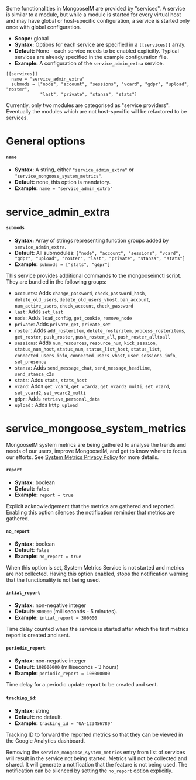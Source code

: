 Some functionalities in MongooseIM are provided by "services".
A service is similar to a module, but while a module is started for every virtual 
host and may have global or host-specific configuration, a service is started 
only once with global configuration.

* **Scope:** global
* **Syntax:** Options for each service are specified in a `[[services]]` array.
* **Default:** None - each service needs to be enabled explicitly.
Typical services are already specified in the example configuration file.
* **Example:** A configuration of the `service_admin_extra` service.

```
[[services]]
  name = "service_admin_extra"
  submods = ["node", "account", "sessions", "vcard", "gdpr", "upload", "roster",
             "last", "private", "stanza", "stats"]
```

Currently, only two modules are categorised as "service providers".
Eventually the modules which are not host-specific will be refactored to be services.

# General options 

#### `name`
* **Syntax:** A string, either `"service_admin_extra"` or `"service_mongoose_system_metrics"`.
* **Default:** none, this option is mandatory.
* **Example:** `name = "service_admin_extra"`

# service_admin_extra

#### `submods`
* **Syntax:** Array of strings representing function groups added by `service_admin_extra`.
* **Default:** All submodules: `["node", "account", "sessions", "vcard", "gdpr",
 "upload", "roster", "last", "private", "stanza", "stats"]`
* **Example:** `submods = ["stats", "gdpr"]`

This service provides additional commands to the mongooseimctl script.
They are bundled in the following groups:
* `accounts`: Adds `change_password`, `check_password_hash`, `delete_old_users`,
 `delete_old_users_vhost`, `ban_account`, `num_active_users`, `check_account`,
  `check_password`
* `last`: Adds `set_last`
* `node`: Adds `load_config`, `get_cookie`, `remove_node`
* `private`: Adds `private_get`, `private_set`
* `roster`: Adds `add_rosteritem`, `delete_rosteritem`, `process_rosteritems`,
 `get_roster`, `push_roster`, `push_roster_all`, `push_roster_alltoall`
* `sessions`: Adds `num_resources`, `resource_num`, `kick_session`, `status_num_host`,
 `status_num`, `status_list_host`, `status_list`, `connected_users_info`,
  `connected_users_vhost`, `user_sessions_info`, `set_presence`
* `stanza`: Adds `send_message_chat`, `send_message_headline`, `send_stanza_c2s`
* `stats`: Adds `stats`, `stats_host`
* `vcard`: Adds `get_vcard`, `get_vcard2`, `get_vcard2_multi`, `set_vcard`,
 `set_vcard2`, `set_vcard2_multi`
* `gdpr`: Adds `retrieve_personal_data`
* `upload` : Adds `http_upload`

# service_mongoose_system_metrics

MongooseIM system metrics are being gathered to analyse the trends and needs of our users, improve MongooseIM, and get to know where to focus our efforts.
See [System Metrics Privacy Policy](../operation-and-maintenance/System-Metrics-Privacy-Policy.md) for more details.

#### `report`
* **Syntax:** boolean
* **Default:** `false`
* **Example:** `report = true`

Explicit acknowledgement that the metrics are gathered and reported.
Enabling this option silences the notification reminder that metrics are gathered.
#### `no_report`
* **Syntax:** boolean
* **Default:** `false`
* **Example:** `no_report = true`

When this option is set, System Metrics Service is not started and metrics are not collected.
Having this option enabled, stops the notification warning that the functionality is not being used.

#### `intial_report`
* **Syntax:** non-negative integer
* **Default:** `300000` (milliseconds - 5 minutes).
* **Example:** `intial_report = 300000`

Time delay counted when the service is started after which the first metrics report is created and sent.

#### `periodic_report`
* **Syntax:** non-negative integer
* **Default:** `108000000` (milliseconds - 3 hours)
* **Example:** `periodic_report = 108000000`

Time delay for a periodic update report to be created and sent.

#### `tracking_id`:
* **Syntax:** string
* **Default:** no default.
* **Example:** `tracking_id = "UA-123456789"`

Tracking ID to forward the reported metrics so that they can be viewed in the Google Analytics dashboard.

Removing the `service_mongoose_system_metrics` entry from list of services will result in the service not being started.
Metrics will not be collected and shared.
It will generate a notification that the feature is not being used.
The notification can be silenced by setting the `no_report` option explicitly.
